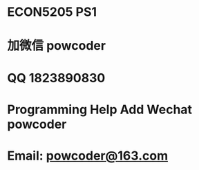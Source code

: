 # ECON5205 PS1
# 加微信 powcoder

# QQ 1823890830

# Programming Help Add Wechat powcoder

# Email: powcoder@163.com

